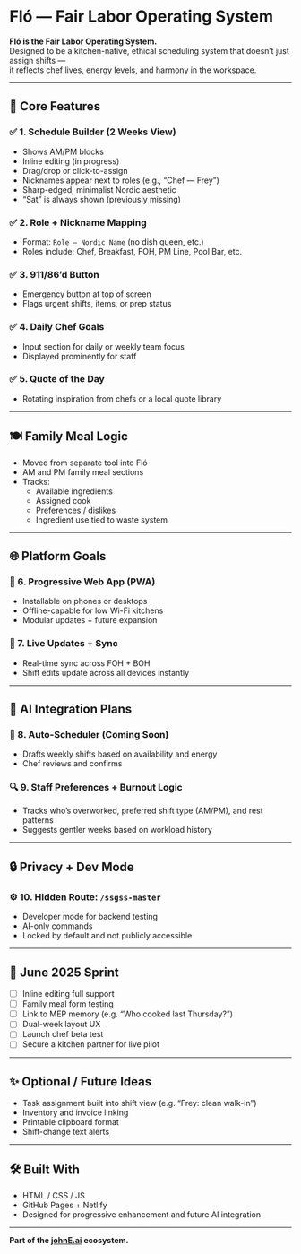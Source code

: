 # Fló — Fair Labor Operating System

**Fló is the Fair Labor Operating System.**  
Designed to be a kitchen-native, ethical scheduling system that doesn’t just assign shifts —  
it reflects chef lives, energy levels, and harmony in the workspace.

---

## 🧠 Core Features

### ✅ 1. Schedule Builder (2 Weeks View)
- Shows AM/PM blocks  
- Inline editing (in progress)  
- Drag/drop or click-to-assign  
- Nicknames appear next to roles (e.g., “Chef — Frey”)  
- Sharp-edged, minimalist Nordic aesthetic  
- “Sat” is always shown (previously missing)

### ✅ 2. Role + Nickname Mapping
- Format: `Role — Nordic Name` (no dish queen, etc.)  
- Roles include: Chef, Breakfast, FOH, PM Line, Pool Bar, etc.

### ✅ 3. 911/86’d Button
- Emergency button at top of screen  
- Flags urgent shifts, items, or prep status

### ✅ 4. Daily Chef Goals
- Input section for daily or weekly team focus  
- Displayed prominently for staff

### ✅ 5. Quote of the Day
- Rotating inspiration from chefs or a local quote library

---

## 🍽️ Family Meal Logic
- Moved from separate tool into Fló  
- AM and PM family meal sections  
- Tracks:
  - Available ingredients  
  - Assigned cook  
  - Preferences / dislikes  
  - Ingredient use tied to waste system

---

## 🌐 Platform Goals

### 🔧 6. Progressive Web App (PWA)
- Installable on phones or desktops  
- Offline-capable for low Wi-Fi kitchens  
- Modular updates + future expansion

### 🔄 7. Live Updates + Sync
- Real-time sync across FOH + BOH  
- Shift edits update across all devices instantly

---

## 🤖 AI Integration Plans

### 🧾 8. Auto-Scheduler (Coming Soon)
- Drafts weekly shifts based on availability and energy  
- Chef reviews and confirms

### 🔍 9. Staff Preferences + Burnout Logic
- Tracks who’s overworked, preferred shift type (AM/PM), and rest patterns  
- Suggests gentler weeks based on workload history

---

## 🔒 Privacy + Dev Mode

### ⚙️ 10. Hidden Route: `/ssgss-master`
- Developer mode for backend testing  
- AI-only commands  
- Locked by default and not publicly accessible

---

## 🔰 June 2025 Sprint

- [ ] Inline editing full support  
- [ ] Family meal form testing  
- [ ] Link to MEP memory (e.g. “Who cooked last Thursday?”)  
- [ ] Dual-week layout UX  
- [ ] Launch chef beta test  
- [ ] Secure a kitchen partner for live pilot

---

## ✨ Optional / Future Ideas

- Task assignment built into shift view (e.g. “Frey: clean walk-in”)  
- Inventory and invoice linking  
- Printable clipboard format  
- Shift-change text alerts

---

## 🛠 Built With
- HTML / CSS / JS  
- GitHub Pages + Netlify  
- Designed for progressive enhancement and future AI integration

---

**Part of the [johnE.ai](https://johnE.ai) ecosystem.**

